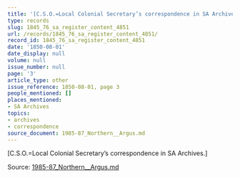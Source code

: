 ```yaml
---
title: '[C.S.O.=Local Colonial Secretary’s correspondence in SA Archives.]'
type: records
slug: 1845_76_sa_register_content_4851
url: /records/1845_76_sa_register_content_4851/
record_id: 1845_76_sa_register_content_4851
date: '1850-08-01'
date_display: null
volume: null
issue_number: null
page: '3'
article_type: other
issue_reference: 1850-08-01, page 3
people_mentioned: []
places_mentioned:
- SA Archives
topics:
- archives
- correspondence
source_document: 1985-87_Northern__Argus.md
---
```


[C.S.O.=Local Colonial Secretary’s correspondence in SA Archives.]

Source: [1985-87_Northern__Argus.md](/downloads/markdown/1985-87_Northern__Argus.md)
